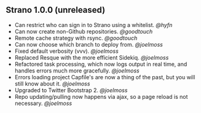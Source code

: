 ## Strano 1.0.0 (unreleased) ##

* Can restrict who can sign in to Strano using a whitelist. *@hyfn*
* Can now create non-Github repositories.  *@goodtouch*
* Remote cache strategy with rsync.  *@goodtouch*
* Can now choose which branch to deploy from. *@joelmoss*
* Fixed default verbosity (vvv). *@joelmoss*
* Replaced Resque with the more efficient Sidekiq. *@joelmoss*
* Refactored task processing, which now logs output in real time, and handles errors much more gracefully. *@joelmoss*
* Errors loading project Capfile's are now a thing of the past, but you will still know about it. *@joelmoss*
* Upgraded to Twitter Bootstrap 2. *@joelmoss*
* Repo updating/pulling now happens via ajax, so a page reload is not necessary. *@joelmoss*